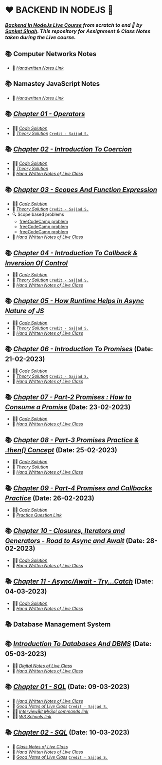 # ❤️ BACKEND IN NODEJS 🙏
### _[Backend In NodeJs Live Course](https://sanketsingh8670.ongraphy.com/courses/Learn-Backend-In-NodeJS-From-Scratch---December-Batch-63261b48e4b0f3cf8bd9fcbf) from scratch to end 🚀 by [Sanket Singh](https://in.linkedin.com/in/singhsanket143). This repository for Assignment & Class Notes taken during the Live course._

## 📚 Computer Networks Notes
- 📖 [_Handwritten Notes Link_](https://drive.google.com/file/d/1sixK5Pjb2vs-jVNtwYuRYQk_ZUJkcfut/view?usp=sharing)

## 📚 Namastey JavaScript Notes
- 📖 [_Handwritten Notes Link_](https://drive.google.com/file/d/1uP0lj8GFqUm5dgUnEo2-dtFdTuMFSrav/view?usp=sharing)
## 📚 [_Chapter 01 - Operators_](https://tinyurl.com/2p8futts) 
- 👨‍💻 [_Code Solution_](https://tinyurl.com/mry4f83t)
- 📖 [_Theory Solution_](https://tinyurl.com/2p8fspya) [`Credit - Sajjad S.`](https://www.linkedin.com/in/sajjadsalaria/)

## 📚 [_Chapter 02 - Introduction To Coercion_](https://tinyurl.com/coercionss) 
- 👨‍💻 [_Code Solution_](https://tinyurl.com/coercioncode)
- 📖 [_Theory Solution_](https://tinyurl.com/ys824c6u) 
- 📝 [_Hand Written Notes of Live Class_](https://drive.google.com/file/d/1VLwBOzXOJqO7gafS-jk64ytzUGyKJYC7/view?usp=sharing)

## 📚 [_Chapter 03 - Scopes And Function Expression_](https://tinyurl.com/scopesAndFunctionExpression) 
- 👨‍💻 [_Code Solution_](https://tinyurl.com/scopesCode)
- 📖 [_Theory Solution_](https://tinyurl.com/scopesTheory) [`Credit - Sajjad S.`](https://www.linkedin.com/in/sajjadsalaria/)
- 🔍 Scope based problems
    - [freeCodeCamp problem](https://www.freecodecamp.org/learn/javascript-algorithms-and-data-structures/basic-javascript/global-scope-and-functions)
    - [freeCodeCamp problem](https://www.freecodecamp.org/learn/javascript-algorithms-and-data-structures/basic-javascript/local-scope-and-functions)
    - [freeCodeCamp problem](https://www.freecodecamp.org/learn/javascript-algorithms-and-data-structures/basic-javascript/global-vs--local-scope-in-functions)
- 📝 [_Hand Written Notes of Live Class_](https://drive.google.com/file/d/1vRezgwmXytXcqNPAOG7xtGhXx9-Mb53Y/view?usp=sharing)

## 📚 [_Chapter 04 - Introduction To Callback & Inversion Of Control_](https://tinyurl.com/callbackAndInversionOfControl) 
- 👨‍💻 [_Code Solution_](https://tinyurl.com/callbackCode)
- 📖 [_Theory Solution_](https://tinyurl.com/callbackTheory)  [`Credit - Sajjad S.`](https://www.linkedin.com/in/sajjadsalaria/)
- 📝 [_Hand Written Notes of Live Class_](https://drive.google.com/file/d/1efCCLd3vggFG4vPJnnhwNnM_q5po40XX/view?usp=sharing)

## 📚 [_Chapter 05 - How Runtime Helps in Async Nature of JS_](https://tinyurl.com/asyncNature) 
- 👨‍💻 [_Code Solution_](https://tinyurl.com/asyncCode)
- 📖 [_Theory Solution_](https://tinyurl.com/asyncTheory)  [`Credit - Sajjad S.`](https://www.linkedin.com/in/sajjadsalaria/)
- 📝 [_Hand Written Notes of Live Class_](https://drive.google.com/file/d/1ew8Za_KirMdhYZk2pvajDzaUyLBhjE68/view?usp=sharing)

## 📚 [_Chapter 06 - Introduction To Promises_](https://github.com/Sachin-RJ7/JS-Backend/tree/master/JavaScript/Chapter%2006%20-%20Introduction%20To%20Promises) (Date: 21-02-2023)
- 👨‍💻 [_Code Solution_](https://github.com/Sachin-RJ7/JS-Backend/tree/master/JavaScript/Chapter%2006%20-%20Introduction%20To%20Promises/Code)
- 📖 [_Theory Solution_](https://github.com/Sachin-RJ7/JS-Backend/tree/master/JavaScript/Chapter%2006%20-%20Introduction%20To%20Promises/Theory)  [`Credit - Sajjad S.`](https://www.linkedin.com/in/sajjadsalaria/)
- 📝 [_Hand Written Notes of Live Class_](https://drive.google.com/file/d/1shkT8joyN6bMNiDbyPTLmAOMys6wxv-A/view?usp=sharing)

## 📚 [_Chapter 07 - Part-2 Promises : How to Consume a Promise_](https://github.com/Sachin-RJ7/JS-Backend/tree/master/JavaScript/Chapter%2007%20-%20How%20to%20consume%20a%20promise-%20Part-2) (Date: 23-02-2023)
- 👨‍💻 [_Code Solution_](https://github.com/Sachin-RJ7/JS-Backend/tree/master/JavaScript/Chapter%2007%20-%20How%20to%20consume%20a%20promise-%20Part-2/Code)
- 📝 [_Hand Written Notes of Live Class_](https://drive.google.com/file/d/1u4_viuMVeezWrcCGcy4fMPWhSmU5tfJd/view?usp=sharing)

## 📚 [_Chapter 08 - Part-3 Promises Practice & .then() Concept_](https://github.com/Sachin-RJ7/JS-Backend/tree/master/JavaScript/Chapter%2008%20-%20Part%20-%203%20%20Promises%20practice) (Date: 25-02-2023)
- 👨‍💻 [_Code Solution_](https://github.com/Sachin-RJ7/JS-Backend/tree/master/JavaScript/Chapter%2008%20-%20Part%20-%203%20%20Promises%20practice/Code)
- 📖 [_Theory Solution_](https://github.com/Sachin-RJ7/JS-Backend/tree/master/JavaScript/Chapter%2008%20-%20Part%20-%203%20%20Promises%20practice/Theory)  
- 📝 [_Hand Written Notes of Live Class_](https://drive.google.com/file/d/1uEFACA5cA5Fbh0i8FnwPqKAi-3tvMP4r/view?usp=sharing)

## 📚 [_Chapter 09 - Part-4 Promises and Callbacks Practice_](https://github.com/Sachin-RJ7/JS-Backend/tree/master/JavaScript/Chapter%2009%20-%20Part%20-%204%20%20Promises%20and%20callbacks%20practice) (Date: 26-02-2023)
- 👨‍💻 [_Code Solution_](https://github.com/Sachin-RJ7/JS-Backend/tree/master/JavaScript/Chapter%2009%20-%20Part%20-%204%20%20Promises%20and%20callbacks%20practice/Code)
- 📝 [_Practice Question Link_](https://drive.google.com/file/d/1hnYKAaeyyE3TMkYKBIVyNbRhXKnK0qmd/view?usp=sharing)

## 📚 [_Chapter 10 - Closures, Iterators and Generators - Road to Async and Await_](https://github.com/Sachin-RJ7/JS-Backend/tree/master/JavaScript/Chapter%2010%20-%20Closures%20-%20Iterators%20and%20Generators) (Date: 28-02-2023)
- 👨‍💻 [_Code Solution_](https://github.com/Sachin-RJ7/JS-Backend/tree/master/JavaScript/Chapter%2010%20-%20Closures%20-%20Iterators%20and%20Generators/Code)
- 📝 [_Hand Written Notes of Live Class_](https://drive.google.com/file/d/1uJCrxKv4cvO5PL53YOQBk85DGpzrHVNX/view?usp=sharing)

## 📚 [_Chapter 11 - Async/Await - Try...Catch_](https://github.com/Sachin-RJ7/JS-Backend/tree/master/JavaScript/Chapter%2011%20-%20Async-Await%20-%20Try%20and%20Catch) (Date: 04-03-2023)
- 👨‍💻 [_Code Solution_](https://github.com/Sachin-RJ7/JS-Backend/tree/master/JavaScript/Chapter%2011%20-%20Async-Await%20-%20Try%20and%20Catch/Code)
- 📝 [_Hand Written Notes of Live Class_](https://drive.google.com/file/d/1maZyIMYM5U7uD5DAcdjQWpLQRWz6Sy54/view?usp=sharing)


## 📚 Database Management System
## 📚 [_Introduction To Databases And DBMS_](https://github.com/Sachin-RJ7/JS-Backend/tree/master/DBMS/Introduction%20To%20Databases%20and%20DBMS) (Date: 05-03-2023)
- 👨‍💻 [_Digital Notes of Live Class_](https://drive.google.com/file/d/120d3D5ZOOA03nfPV1rXm87eeryj4kZWf/view?usp=sharing)
- 📝 [_Hand Written Notes of Live Class_](https://drive.google.com/file/d/1o3uqXUuyJITDlmq85_9s63URUa0Wm2SY/view?usp=sharing)

## 📚 [_Chapter 01 - SQL_](https://github.com/Sachin-RJ7/JS-Backend/tree/master/DBMS/SQL1) (Date: 09-03-2023)
- 📝 [_Hand Written Notes of Live Class_](https://drive.google.com/file/d/1062acc_kFyOhv92UFxIlXqUM0SB6C34O/view?usp=sharing)
- 📝 [_Good Notes of Live Class_](https://github.com/Sachin-RJ7/JS-Backend/blob/master/DBMS/SQL1/SQL1.md) [`Credit - Sajjad S.`](https://www.linkedin.com/in/sajjadsalaria/)
- 👨‍💻 [_InterviewBit MySql commands link_](https://www.interviewbit.com/blog/mysql-commands/)
- 👨‍💻 [_W3 Schools link_](https://www.w3schools.com/mysql/mysql_sql.asp)

## 📚 [_Chapter 02 - SQL_](https://github.com/Sachin-RJ7/JS-Backend/tree/master/DBMS/SQL2) (Date: 10-03-2023)
- 📝 [_Class Notes of Live Class_](https://drive.google.com/file/d/1R9DXkh0waSGqakEvP3Q5AJBgrpaVEloU/view?usp=sharing)
- 📝 [_Hand Written Notes of Live Class_](https://github.com/Sachin-RJ7/JS-Backend/blob/master/DBMS/SQL2/notes.md)
- 📝 [_Good Notes of Live Class_](https://github.com/Sachin-RJ7/JS-Backend/blob/master/DBMS/SQL2/SQL2.md) [`Credit - Sajjad S.`](https://www.linkedin.com/in/sajjadsalaria/)



 